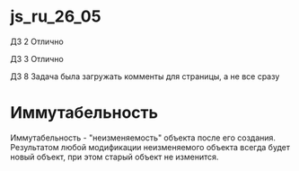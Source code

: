 # js_ru_26_05
ДЗ 2 Отлично

ДЗ 3 Отлично

ДЗ 8 Задача была загружать комменты для страницы, а не все сразу

# Иммутабельность
Иммутабельность - "неизменяемость" объекта после его создания. Результатом любой модификации неизменяемого объекта всегда будет новый объект, при этом старый объект не изменится.
